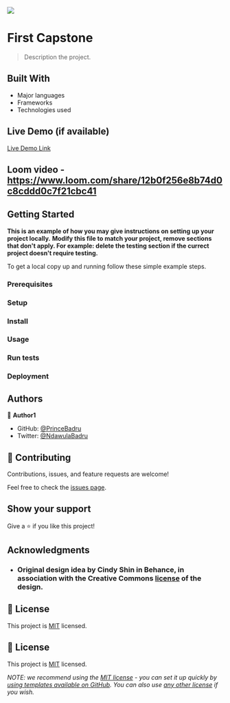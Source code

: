 ![](https://img.shields.io/badge/Microverse-blueviolet)

# First Capstone

> Description the project.


## Built With

- Major languages
- Frameworks
- Technologies used

## Live Demo (if available)

[Live Demo Link](https://princebadru.github.io/New-Capstone/)

## Loom video - https://www.loom.com/share/12b0f256e8b74d0c8cddd0c7f21cbc41

## Getting Started

**This is an example of how you may give instructions on setting up your project locally.**
**Modify this file to match your project, remove sections that don't apply. For example: delete the testing section if the currect project doesn't require testing.**


To get a local copy up and running follow these simple example steps.

### Prerequisites

### Setup

### Install

### Usage

### Run tests

### Deployment



## Authors

👤 **Author1**

- GitHub: [@PrinceBadru](https://github.com/PrinceBadru)
- Twitter: [@NdawulaBadru](https://twitter.com/BadruNdawula)


## 🤝 Contributing

Contributions, issues, and feature requests are welcome!

Feel free to check the [issues page](../../issues/).

## Show your support

Give a ⭐️ if you like this project!

## Acknowledgments

- ### Original design idea by **Cindy Shin in Behance**, in association with the Creative Commons [license](./CC.md) of the design.

## 📝 License

This project is [MIT](LICENSE.md) licensed.



## 📝 License

This project is [MIT](./LICENSE) licensed.

_NOTE: we recommend using the [MIT license](https://choosealicense.com/licenses/mit/) - you can set it up quickly by [using templates available on GitHub](https://docs.github.com/en/communities/setting-up-your-project-for-healthy-contributions/adding-a-license-to-a-repository). You can also use [any other license](https://choosealicense.com/licenses/) if you wish._